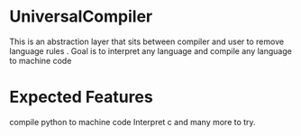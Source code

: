 # UniversalCompiler
This is an abstraction layer that sits between compiler and user to remove language rules . Goal is to interpret any language and compile any language to machine code 
# Expected Features
compile python to machine code 
Interpret c 
and many more to try.
